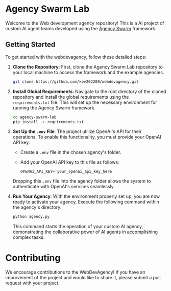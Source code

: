 # Agency Swarm Lab
Welcome to the Web development agency repository! This is a AI project of custom AI agent teams developed using the [Agency Swarm](https://github.com/VRSEN/agency-swarm) framework.

## Getting Started

To get started with the webdevagency, follow these detailed steps:

1. **Clone the Repository**: First, clone the Agency Swarm Lab repository to your local machine to access the framework and the example agencies.

    ```bash
    git clone https://github.com/kev202209/webdevagency.git
    ```

2. **Install Global Requirements**: Navigate to the root directory of the cloned repository and install the global requirements using the `requirements.txt` file. This will set up the necessary environment for running the Agency Swarm framework.

    ```bash
    cd agency-swarm-lab
    pip install -r requirements.txt
    ```



3. **Set Up the `.env` File**: The project utilize OpenAI's API for their operations. To enable this functionality, you must provide your OpenAI API key.

    - Create a `.env` file in the chosen agency's folder.
    - Add your OpenAI API key to this file as follows:

        ```
        OPENAI_API_KEY='your_openai_api_key_here'
        ```

    Dropping this `.env` file into the agency folder allows the system to authenticate with OpenAI's services seamlessly.

5. **Run Your Agency**: With the environment properly set up, you are now ready to activate your agency. Execute the following command within the agency's directory:

    ```bash
    python agency.py
    ```

    This command starts the operation of your custom AI agency, demonstrating the collaborative power of AI agents in accomplishing complex tasks.

# Contributing
We encourage contributions to the WebDevAgency! If you have an improvement of the project and would like to share it, please submit a pull request with your project.